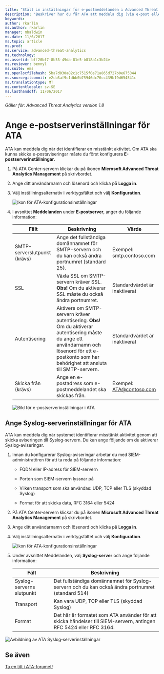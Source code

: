 ```yaml
---
title: "Ställ in inställningar för e-postmeddelanden i Advanced Threat Analytics | Microsoft Docs"
description: "Beskriver hur du får ATA att meddela dig (via e-post eller vidarebefordran av ATA-händelser) när det upptäcker misstänkta aktiviteter"
keywords: 
author: rkarlin
ms.author: rkarlin
manager: mbaldwin
ms.date: 11/6/2017
ms.topic: article
ms.prod: 
ms.service: advanced-threat-analytics
ms.technology: 
ms.assetid: bff20bf7-8b53-49da-81e5-b818a1c3b24e
ms.reviewer: bennyl
ms.suite: ems
ms.openlocfilehash: 5ba7d030a82c1c7515f0e71a865d727b0e675044
ms.sourcegitcommit: e2cb3af9c1dbb0b75946dc70cc439b19d654541c
ms.translationtype: MT
ms.contentlocale: sv-SE
ms.lasthandoff: 11/06/2017
---
```

*Gäller för: Advanced Threat Analytics version 1.8*



# <a name="provide-ata-with-your-email-server-settings"></a>Ange e-postserverinställningar för ATA
ATA kan meddela dig när det identifierar en misstänkt aktivitet. Om ATA ska kunna skicka e-postaviseringar måste du först konfigurera **E-postserverinställningar**.

1.  På ATA Center-servern klickar du på ikonen **Microsoft Advanced Threat Analytics Management** på skrivbordet.

2.  Ange ditt användarnamn och lösenord och klicka på **Logga in**.

3.  Välj inställningsalternativ i verktygsfältet och välj **Konfiguration**.

    ![Ikon för ATA-konfigurationsinställningar](media/ATA-config-icon.png)

4.  I avsnittet **Meddelanden** under **E-postserver**, anger du följande information:

    |Fält|Beskrivning|Värde|
    |---------|---------------|---------|
    |SMTP-serverslutpunkt (krävs)|Ange det fullständiga domännamnet för SMTP-servern och du kan också ändra portnumret (standard 25).|Exempel:<br />smtp.contoso.com|
    |SSL|Växla SSL om SMTP-servern kräver SSL. **Obs!** Om du aktiverar SSL måste du också ändra portnumret.|Standardvärdet är inaktiverat|
    |Autentisering|Aktivera om SMTP-servern kräver autentisering. **Obs!** Om du aktiverar autentisering måste du ange ett användarnamn och lösenord för ett e-postkonto som har behörighet att ansluta till SMTP-servern.|Standardvärdet är inaktiverat|
    |Skicka från (krävs)|Ange en e-postadress som e-postmeddelandet ska skickas från.|Exempel:<br />ATA@contoso.com|
    ![Bild för e-postserverinställningar i ATA](media/ata-email-server.png)

## <a name="provide-ata-with-your-syslog-server-settings"></a>Ange Syslog-serverinställningar för ATA
ATA kan meddela dig när systemet identifierar misstänkt aktivitet genom att skicka aviseringen till Syslog-servern. Du kan ange följande om du aktiverar Syslog-aviseringar.

1.  Innan du konfigurerar Syslog-aviseringar arbetar du med SIEM-administratören för att ta reda på följande information:

    -   FQDN eller IP-adress för SIEM-servern

    -   Porten som SIEM-servern lyssnar på

    -   Vilken transport som ska användas: UDP, TCP eller TLS (skyddad Syslog)

    -   Format för att skicka data, RFC 3164 eller 5424

2.  På ATA Center-servern klickar du på ikonen **Microsoft Advanced Threat Analytics Management** på skrivbordet.

3.  Ange ditt användarnamn och lösenord och klicka på **Logga in**.

4.  Välj inställningsalternativ i verktygsfältet och välj **Konfiguration**.

    ![Ikon för ATA-konfigurationsinställningar](media/ATA-config-icon.png)

5.  Under avsnittet Meddelanden, välj **Syslog-server** och ange följande information:

    |Fält|Beskrivning|
    |---------|---------------|
    |Syslog-serverns slutpunkt|Det fullständiga domännamnet för Syslog-servern och du kan också ändra portnumret (standard 514)|
    |Transport|Kan vara UDP, TCP eller TLS (skyddad Syslog)|
    |Format|Det här är formatet som ATA använder för att skicka händelser till SIEM-servern, antingen RFC 5424 eller RFC 3164.|

 ![Avbildning av ATA Syslog-serverinställningar](media/ata-syslog-server-settings.png)



## <a name="see-also"></a>Se även
[Ta en titt i ATA-forumet!](https://social.technet.microsoft.com/Forums/security/home?forum=mata)
